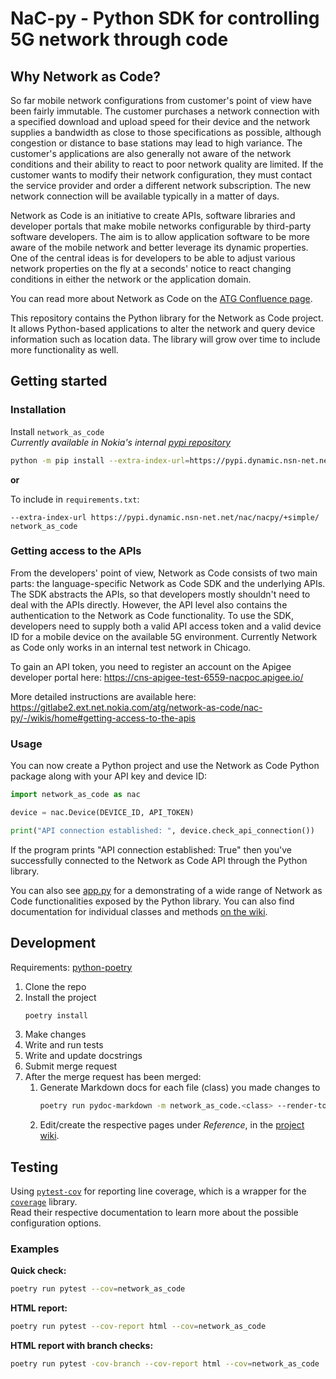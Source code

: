 # NaC-py - Python SDK for controlling 5G network through code

## Why Network as Code?

So far mobile network configurations from customer's point of view have been fairly immutable. The customer purchases a network connection with a specified download and upload speed for their device and the network supplies a bandwidth as close to those specifications as possible, although congestion or distance to base stations may lead to high variance. The customer's applications are also generally not aware of the network conditions and their ability to react to poor network quality are limited. If the customer wants to modify their network configuration, they must contact the service provider and order a different network subscription. The new network connection will be available typically in a matter of days.

Network as Code is an initiative to create APIs, software libraries and developer portals that make mobile networks configurable by third-party software developers. The aim is to allow application software to be more aware of the mobile network and better leverage its dynamic properties. One of the central ideas is for developers to be able to adjust various network properties on the fly at a seconds' notice to react changing conditions in either the network or the application domain.

You can read more about Network as Code on the [ATG Confluence page](https://confluence.ext.net.nokia.com/display/ATG/ATS+-+Network+as+Code).

This repository contains the Python library for the Network as Code project. It allows Python-based applications to alter the network and query device information such as location data. The library will grow over time to include more functionality as well.

## Getting started

### Installation
Install `network_as_code`  
*Currently available in Nokia's internal [pypi repository](https://pypi.dynamic.nsn-net.net/nac/nacpy)*

```bash
python -m pip install --extra-index-url=https://pypi.dynamic.nsn-net.net/nac/nacpy/+simple/ network_as_code
```

**or**

To include in  `requirements.txt`:
```
--extra-index-url https://pypi.dynamic.nsn-net.net/nac/nacpy/+simple/
network_as_code
```

### Getting access to the APIs

From the developers' point of view, Network as Code consists of two main parts: the language-specific Network as Code SDK and the underlying APIs. The SDK abstracts the APIs, so that developers mostly shouldn't need to deal with the APIs directly. However, the API level also contains the authentication to the Network as Code functionality. To use the SDK, developers need to supply both a valid API access token and a valid device ID for a mobile device on the available 5G environment. Currently Network as Code only works in an internal test network in Chicago.

To gain an API token, you need to register an account on the Apigee developer portal here: https://cns-apigee-test-6559-nacpoc.apigee.io/

More detailed instructions are available here: https://gitlabe2.ext.net.nokia.com/atg/network-as-code/nac-py/-/wikis/home#getting-access-to-the-apis

### Usage

You can now create a Python project and use the Network as Code Python package along with your API key and device ID:

```python
import network_as_code as nac

device = nac.Device(DEVICE_ID, API_TOKEN)

print("API connection established: ", device.check_api_connection())
```

If the program prints "API connection established: True" then you've successfully connected to the Network as Code API through the Python library.

You can also see [app.py](https://gitlabe2.ext.net.nokia.com/atg/network-as-code/nac-py/-/blob/master/app.py) for a demonstrating of a wide range of Network as Code functionalities exposed by the Python library. You can also find documentation for individual classes and methods [on the wiki](https://gitlabe2.ext.net.nokia.com/atg/network-as-code/nac-py/-/wikis/home).

## Development

Requirements: [python-poetry](https://python-poetry.org/docs/)

1. Clone the repo
1. Install the project
   ```bash
   poetry install
   ```
1. Make changes
1. Write and run tests
1. Write and update docstrings
1. Submit merge request
1. After the merge request has been merged:
   1. Generate Markdown docs for each file (class) you made changes to
      ```bash
      poetry run pydoc-markdown -m network_as_code.<class> --render-toc > docs.md
      ```
   1. Edit/create the respective pages under _Reference_, in the [project wiki](https://gitlabe2.ext.net.nokia.com/atgi/network-as-code/nac-py/-/wikis/home).

## Testing

Using [`pytest-cov`](https://pytest-cov.readthedocs.io/en/latest/config.html) for reporting line coverage,
which is a wrapper for the [`coverage`](https://coverage.readthedocs.io/en/6.2/index.html) library.  
Read their respective documentation to learn more about the possible configuration options.

### Examples

**Quick check:**

```bash
poetry run pytest --cov=network_as_code
```

**HTML report:**

```bash
poetry run pytest --cov-report html --cov=network_as_code
```

**HTML report with branch checks:**

```bash
poetry run pytest -cov-branch --cov-report html --cov=network_as_code
```
